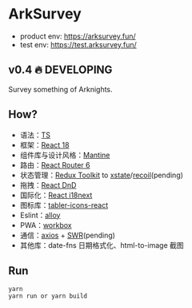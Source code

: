 # ArkSurvey

- product env: https://arksurvey.fun/
- test env: https://test.arksurvey.fun/

## v0.4 🔥 DEVELOPING

Survey something of Arknights.

## How?

- 语法：[TS](https://www.typescriptlang.org/docs/handbook/intro.html)
- 框架：[React 18](https://beta.reactjs.org/learn/passing-data-deeply-with-context)
- 组件库与设计风格：[Mantine](https://mantine.dev/core/app-shell/)
- 路由：[React Router 6](https://reactrouter.com/docs/en/v6/getting-started/overview)
- 状态管理：[Redux Toolkit](https://redux-toolkit.js.org/tutorials/quick-start) to [xstate](https://github.com/statelyai/xstate/tree/main/packages/xstate-react)/[recoil](https://recoiljs.org/zh-hans/docs/introduction/getting-started)(pending)
- 拖拽：[React DnD](https://react-dnd.github.io/react-dnd/about)
- 国际化：[React i18next](https://react.i18next.com/)
- 图标库：[tabler-icons-react](https://tabler-icons.io/)
- Eslint：[alloy](https://github.com/AlloyTeam/eslint-config-alloy)
- PWA：[workbox](https://web.dev/learn/pwa/workbox/)
- 通信：[axios](https://github.com/axios/axios) + [SWR](https://swr.vercel.app/zh-CN)(pending)
- 其他库：date-fns 日期格式化、html-to-image 截图

## Run

```
yarn
yarn run or yarn build
```
